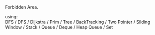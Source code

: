 Forbidden Area.

using:
</br>
DFS / DFS / Dijkstra / Prim / Tree / BackTracking /
Two Pointer / Silding Window /
Stack / Queue / Deque / Heap Queue / Set
